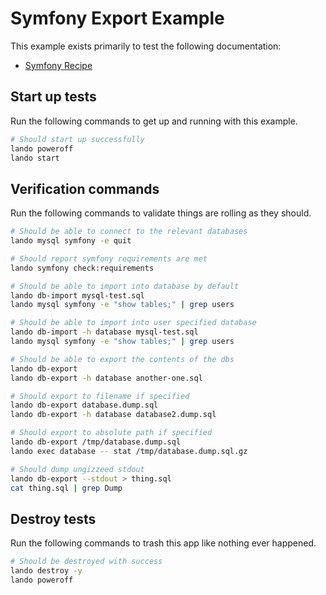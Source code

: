 # Symfony Export Example

This example exists primarily to test the following documentation:

* [Symfony Recipe](https://docs.lando.dev/symfony/tooling.html#importing-your-database)

## Start up tests

Run the following commands to get up and running with this example.

```bash
# Should start up successfully
lando poweroff
lando start
```

## Verification commands

Run the following commands to validate things are rolling as they should.

```bash
# Should be able to connect to the relevant databases
lando mysql symfony -e quit

# Should report symfony requirements are met
lando symfony check:requirements

# Should be able to import into database by default
lando db-import mysql-test.sql
lando mysql symfony -e "show tables;" | grep users

# Should be able to import into user specified database
lando db-import -h database mysql-test.sql
lando mysql symfony -e "show tables;" | grep users

# Should be able to export the contents of the dbs
lando db-export
lando db-export -h database another-one.sql

# Should export to filename if specified
lando db-export database.dump.sql
lando db-export -h database database2.dump.sql

# Should export to absolute path if specified
lando db-export /tmp/database.dump.sql
lando exec database -- stat /tmp/database.dump.sql.gz

# Should dump ungizzeed stdout
lando db-export --stdout > thing.sql
cat thing.sql | grep Dump
```

## Destroy tests

Run the following commands to trash this app like nothing ever happened.

```bash
# Should be destroyed with success
lando destroy -y
lando poweroff
```
